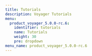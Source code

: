 ```yaml
---
title: Tutorials
description: Voyager Tutorials
menu:
  product_voyager_5.0.0-rc.6:
    identifier: tutorials
    name: Tutorials
    weight: 30
    pre: dropdown
menu_name: product_voyager_5.0.0-rc.6
---
```

